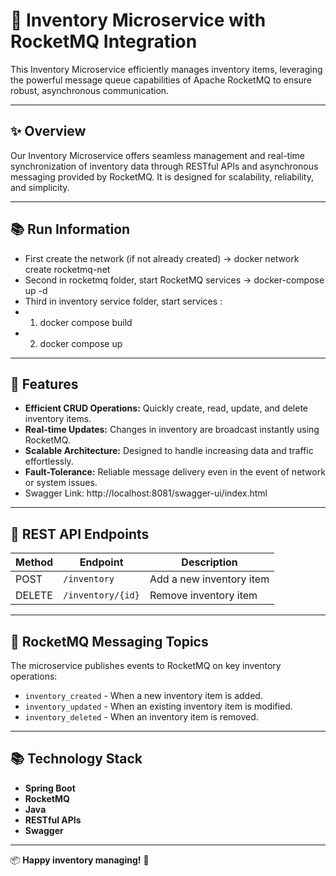 # 🚀 Inventory Microservice with RocketMQ Integration

This Inventory Microservice efficiently manages inventory items, leveraging the powerful message queue capabilities of Apache RocketMQ to ensure robust, asynchronous communication.

---

## ✨ Overview

Our Inventory Microservice offers seamless management and real-time synchronization of inventory data through RESTful APIs and asynchronous messaging provided by RocketMQ. It is designed for scalability, reliability, and simplicity.

---

## 📚 Run Information

- First create the network (if not already created) -> docker network create rocketmq-net
- Second in rocketmq folder, start RocketMQ services -> docker-compose up -d
- Third in inventory service folder, start services :
- 1. docker compose build
- 2. docker compose up

---

## 📌 Features

- **Efficient CRUD Operations:** Quickly create, read, update, and delete inventory items.
- **Real-time Updates:** Changes in inventory are broadcast instantly using RocketMQ.
- **Scalable Architecture:** Designed to handle increasing data and traffic effortlessly.
- **Fault-Tolerance:** Reliable message delivery even in the event of network or system issues.
- Swagger Link: http://localhost:8081/swagger-ui/index.html

---

## 🔗 REST API Endpoints

| Method | Endpoint          | Description              |
| ------ | ----------------- | ------------------------ |
| POST   | `/inventory`      | Add a new inventory item |
| DELETE | `/inventory/{id}` | Remove inventory item    |

---

## 📡 RocketMQ Messaging Topics

The microservice publishes events to RocketMQ on key inventory operations:

- `inventory_created` - When a new inventory item is added.
- `inventory_updated` - When an existing inventory item is modified.
- `inventory_deleted` - When an inventory item is removed.

---

## 📚 Technology Stack

- **Spring Boot**
- **RocketMQ**
- **Java**
- **RESTful APIs**
- **Swagger**

---

📦 **Happy inventory managing!** 🚀
